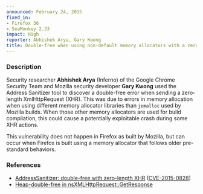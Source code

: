 ```yaml
---
announced: February 24, 2015
fixed_in:
- Firefox 36
- SeaMonkey 2.33
impact: High
reporter: Abhishek Arya, Gary Kwong
title: Double-free when using non-default memory allocators with a zero-length XHR
---
```


<h3>Description</h3>

<p>Security researcher <strong>Abhishek Arya</strong> (Inferno) of the Google
Chrome Security Team and Mozilla security developer <strong>Gary Kwong</strong>
used the Address Sanitizer tool to discover a double-free error when sending a
zero-length XmlHttpRequest (XHR). This was due to errors in memory allocation
when using different memory allocator libraries than <code>jemalloc</code> used
by Mozilla builds. When those other memory allocators are used for build
compilation, this could cause a potentially exploitable crash during some XHR
actions.
</p>

<p class="note">This vulnerability does not happen in Firefox as built by
Mozilla, but can occur when Firefox is built using a memory allocator that
follows older pre-standard behaviors.
</p>

<h3>References</h3>

<ul>
  <li><a href="https://bugzilla.mozilla.org/show_bug.cgi?id=1030667">
       AddressSanitizer: double-free with zero-length XHR</a>
(<a href="http://cve.mitre.org/cgi-bin/cvename.cgi?name=CVE-2015-0828"
class="ex-ref">CVE-2015-0828</a>)</li>
  <li><a href="https://bugzilla.mozilla.org/show_bug.cgi?id=988675">
       Heap-double-free in nsXMLHttpRequest::GetResponse</a></li>
</ul>



